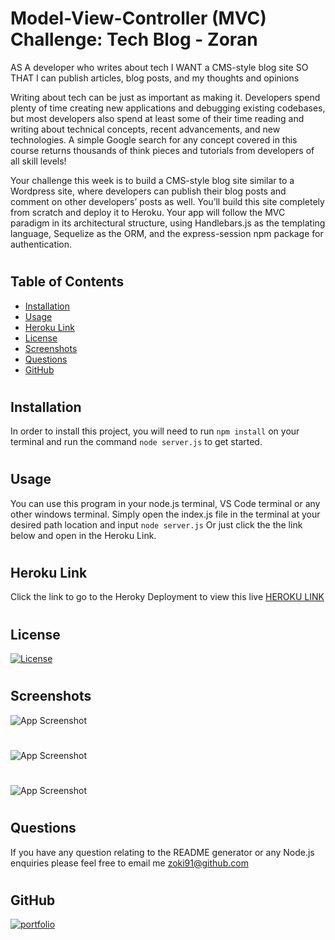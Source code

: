 
# Model-View-Controller (MVC) Challenge: Tech Blog - Zoran
AS A developer who writes about tech
I WANT a CMS-style blog site
SO THAT I can publish articles, blog posts, and my thoughts and opinions

Writing about tech can be just as important as making it. Developers spend plenty of time creating new applications and debugging existing codebases, but most developers also spend at least some of their time reading and writing about technical concepts, recent advancements, and new technologies. A simple Google search for any concept covered in this course returns thousands of think pieces and tutorials from developers of all skill levels!

Your challenge this week is to build a CMS-style blog site similar to a Wordpress site, where developers can publish their blog posts and comment on other developers’ posts as well. You’ll build this site completely from scratch and deploy it to Heroku. Your app will follow the MVC paradigm in its architectural structure, using Handlebars.js as the templating language, Sequelize as the ORM, and the express-session npm package for authentication.
 #


## Table of Contents
- [Installation](#installation)
- [Usage](#usage)
- [Heroku Link](#heroku-link)
- [License](#license)
- [Screenshots](#screenshots)
- [Questions](#questions)
- [GitHub](#github)

#
## Installation
In order to install this project, you will need to run `npm install` on your terminal and run the command `node server.js` to get started.
#
## Usage
You can use this program in your node.js terminal, VS Code terminal or any other windows terminal. Simply open the index.js file in the terminal at your desired path location and input `node server.js` Or just click the the link below and open in the Heroku Link.
#
## Heroku Link
Click the link to go to the Heroky Deployment to view this live [HEROKU LINK](https://note-taker-zoran.herokuapp.com/)
#
## License
[![License](https://img.shields.io/apm/l/vim-mode)](https://choosealicense.com/licenses/mit/)
#
## Screenshots

![App Screenshot](https://i.postimg.cc/KjJFDY6c/localhost-3001.png)
#
![App Screenshot](https://i.postimg.cc/L5H2PP00/localhost-3001-dashboard-create.png)
#
![App Screenshot](https://i.postimg.cc/vBwQQk7y/localhost-3001-dashboard-edit-2.png)
#

## Questions
If you have any question relating to the README generator or any Node.js enquiries please feel free to email me zoki91@github.com
#
## GitHub
[![portfolio](https://img.shields.io/badge/my_portfolio-000?style=for-the-badge&logo=ko-fi&logoColor=white)](https://github.com/Zoki91)
#
